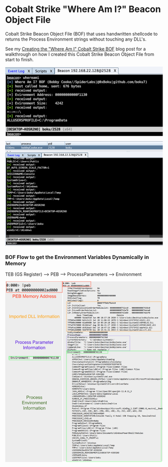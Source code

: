 # Cobalt Strike "Where Am I?" Beacon Object File
Cobalt Strike Beacon Object File (BOF) that uses handwritten shellcode to returns the Process Environment strings without touching any DLL's.

See my [Creating the "Where Am I" Cobalt Strike BOF](https://0xboku.com/2021/08/19/Bof-WhereAmI.html) blog post for a walkthrough on how I created this Cobalt Strike Beacon Object File from start to finish.

![](/images/beaconLoop.png)

![](/images/greatSuccess.png)

### BOF Flow to get the Environment Variables Dynamically in Memory
TEB (GS Register) --> PEB --> ProcessParameters --> Environment

![](/images/bangPEB.png)


